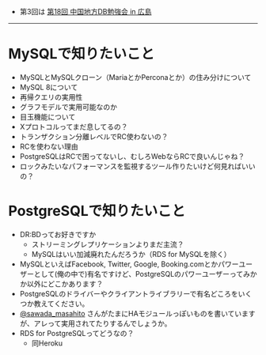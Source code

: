 - 第3回は [第18回 中国地方DB勉強会 in 広島](http://connpass.com/event/40880/edit//)

----

# MySQLで知りたいこと
- MySQLとMySQLクローン（MariaとかPerconaとか）の住み分けについて
- MySQL 8について
 - 再帰クエリの実用性
 - グラフモデルで実用可能なのか
 - 目玉機能について
- Xプロトコルってまだ息してるの？
- トランザクション分離レベルでRC使わないの？
 - RCを使わない理由
 - PostgreSQLはRCで困ってないし、むしろWebならRCで良いんじゃね？
- ロックみたいなパフォーマンスを監視するツール作りたいけど何見ればいいの？

# PostgreSQLで知りたいこと

- DR:BDってお好きですか
  - ストリーミングレプリケーションよりまだ主流？
  - MySQLはいい加減廃れたんだろうか（RDS for MySQLを除く）
- MySQLといえばFacebook, Twitter, Google, Booking.comとかパワーユーザーとして(俺の中で)有名ですけど、PostgreSQLのパワーユーザーってみかか以外にどこかあります？
- PostgreSQLのドライバーやクライアントライブラリーで有名どころをいくつか教えてください。
- [@sawada_masahito](https://twitter.com/sawada_masahiko) さんがたまにHAモジュールっぽいものを書いていますが、アレって実用されてたりするんでしょうか。
- RDS for PostgreSQLってどうなの？
  - 同Heroku
